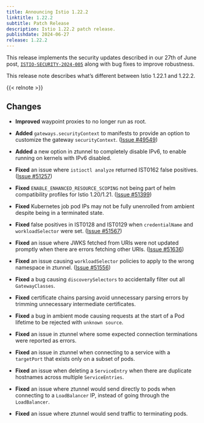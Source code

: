 ```yaml
---
title: Announcing Istio 1.22.2
linktitle: 1.22.2
subtitle: Patch Release
description: Istio 1.22.2 patch release.
publishdate: 2024-06-27
release: 1.22.2
---
```


This release implements the security updates described in our 27th of June post, [`ISTIO-SECURITY-2024-005`](/news/security/istio-security-2024-005) along with bug fixes to improve robustness.

This release note describes what’s different between Istio 1.22.1 and 1.22.2.

{{< relnote >}}

## Changes

- **Improved** waypoint proxies to no longer run as root.

- **Added** `gateways.securityContext` to manifests to provide an option to customize the gateway `securityContext`.
  ([Issue #49549](https://github.com/istio/istio/issues/49549))

- **Added** a new option in ztunnel to completely disable IPv6, to enable running on kernels with IPv6 disabled.

- **Fixed** an issue where `istioctl analyze` returned IST0162 false positives.
  ([Issue #51257](https://github.com/istio/istio/issues/51257))

- **Fixed** `ENABLE_ENHANCED_RESOURCE_SCOPING` not being part of helm compatibility profiles for Istio 1.20/1.21.
  ([Issue #51399](https://github.com/istio/istio/issues/51399))

- **Fixed** Kubernetes job pod IPs may not be fully unenrolled from ambient despite being in a terminated state.

- **Fixed** false positives in IST0128 and IST0129 when `credentialName` and `workloadSelector` were set.
  ([Issue #51567](https://github.com/istio/istio/issues/51567))

- **Fixed** an issue where JWKS fetched from URIs were not updated promptly when there are errors fetching other URIs.
  ([Issue #51636](https://github.com/istio/istio/issues/51636))

- **Fixed** an issue causing `workloadSelector` policies to apply to the wrong namespace in ztunnel.
  ([Issue #51556](https://github.com/istio/istio/issues/51556))

- **Fixed** a bug causing `discoverySelectors` to accidentally filter out all `GatewayClasses`.

- **Fixed** certificate chains parsing avoid unnecessary parsing errors by trimming unnecessary intermediate certificates.

- **Fixed** a bug in ambient mode causing requests at the start of a Pod lifetime to be rejected with `unknown source`.

- **Fixed** an issue in ztunnel where some expected connection terminations were reported as errors.

- **Fixed** an issue in ztunnel when connecting to a service with a `targetPort` that exists only on a subset of pods.

- **Fixed** an issue when deleting a `ServiceEntry` when there are duplicate hostnames across multiple `ServiceEntries`.

- **Fixed** an issue where ztunnel would send directly to pods when connecting to a `LoadBalancer` IP, instead of going through the `LoadBalancer`.

- **Fixed** an issue where ztunnel would send traffic to terminating pods.
